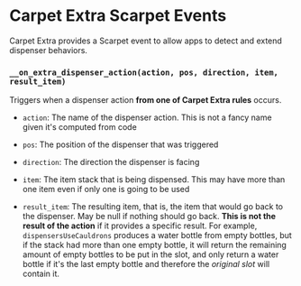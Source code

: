 # Carpet Extra Scarpet Events

Carpet Extra provides a Scarpet event to allow apps to detect and extend dispenser behaviors.

### `__on_extra_dispenser_action(action, pos, direction, item, result_item)`

Triggers when a dispenser action **from one of Carpet Extra rules** occurs.

- `action`: The name of the dispenser action. This is not a fancy name given it's computed from code

- `pos`: The position of the dispenser that was triggered

- `direction`: The direction the dispenser is facing

- `item`: The item stack that is being dispensed. This may have more than one item even if only one is going to be used

- `result_item`: The resulting item, that is, the item that would go back to the dispenser. May be null if nothing should go back.
  **This is not the result of the action** if it provides a specific result. For example, `dispensersUseCauldrons` produces a water bottle from empty bottles, but if the stack had more than one empty bottle, it will return the remaining amount of empty bottles to be put in the slot, and only return a water bottle if it's the last empty bottle and therefore the _original slot_ will contain it.
